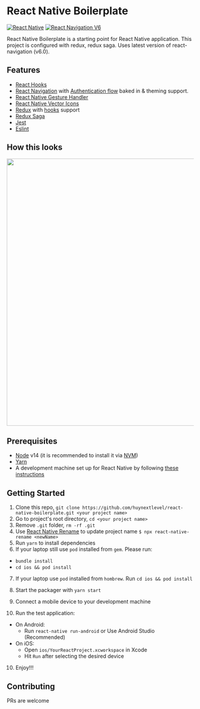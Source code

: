 # React Native Boilerplate

[![React Native](https://img.shields.io/badge/React%20Native-v0.66.2-green.svg)](https://facebook.github.io/react-native/)
[![React Navigation V6](https://img.shields.io/badge/React%20Navigation-v6.0-blue.svg)](https://reactnavigation.org/)

React Native Boilerplate is a starting point for React Native application. This project is configured with redux, redux saga.
Uses latest version of react-navigation (v6.0).

## Features
- [React Hooks](https://reactjs.org/docs/hooks-intro.html)
- [React Navigation](https://reactnavigation.org/) with [Authentication flow](https://reactnavigation.org/docs/auth-flow) baked in & theming support.
- [React Native Gesture Handler](https://github.com/kmagiera/react-native-gesture-handler)
- [React Native Vector Icons](https://github.com/oblador/react-native-vector-icons)
- [Redux](http://redux.js.org/) with [hooks](https://react-redux.js.org/api/hooks) support
- [Redux Saga](https://redux-saga.js.org/)
- [Jest](https://facebook.github.io/jest/)
- [Eslint](http://eslint.org/)


## How this looks
  <img height="720" src="https://d2zewnjni0wt2q.cloudfront.net/react-native-boilerplate.gif" />
  
## Prerequisites

- [Node](https://nodejs.org) v14 (it is recommended to install it via [NVM](https://github.com/creationix/nvm))
- [Yarn](https://yarnpkg.com/)
- A development machine set up for React Native by following [these instructions](https://facebook.github.io/react-native/docs/getting-started.html)

## Getting Started

1. Clone this repo, `git clone https://github.com/huynextlevel/react-native-boilerplate.git <your project name>`
2. Go to project's root directory, `cd <your project name>`
3. Remove `.git` folder, `rm -rf .git`
4. Use [React Native Rename](https://github.com/junedomingo/react-native-rename) to update project name `$ npx react-native-rename <newName>`
5. Run `yarn` to install dependencies
6. If your laptop still use `pod` installed from `gem`. Please run:
  - `bundle install`
  - `cd ios && pod install`
7. If your laptop use `pod` installed from `hombrew`. Run `cd ios && pod install`

8. Start the packager with `yarn start`
9. Connect a mobile device to your development machine
10. Run the test application:

- On Android:
  - Run `react-native run-android` or Use Android Studio (Recommended)
- On iOS:
  - Open `ios/YourReactProject.xcworkspace` in Xcode
  - Hit `Run` after selecting the desired device

10. Enjoy!!!

## Contributing

PRs are welcome